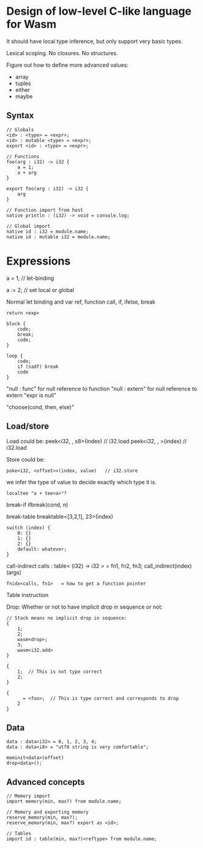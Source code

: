 # Design of low-level C-like language for Wasm

It should have local type inference, but only support very basic types.

Lexical scoping. No closures. No structures.

Figure out how to define more advanced values:
- array
- tuples
- either
- maybe

## Syntax

	// Globals
	<id> : <type> = <expr>;
	<id> : mutable <type> = <expr>;
	export <id> : <type> = <expr>;

	// Functions
	foo(arg : i32) -> i32 {
		a = 1;
		a + arg
	}

	export foo(arg : i32) -> i32 {
		arg
	}

	// Function import from host
	native println : (i32) -> void = console.log;

	// Global import
	native id : i32 = module.name;
	native id : mutable i32 = module.name;

# Expressions

a = 1; // let-binding
<scope>

a := 2; // set local or global

Normal let binding and var ref, function call, if, ifelse, break<n>

	return <exp>

	block {
		code;
		break;
		code;
	}

	loop {
		code;
		if (sadf) break
		code
	}

"null : func" for null reference to function
"null : extern" for null reference to extern
"expr is null"

"choose(cond, then, else)"

## Load/store

Load could be:
	peek<i32, <offset>, s8>(index)		// i32.load
	peek<i32, <offset>, <align>>(index)	// i32.load

Store could be:

	poke<i32, <offset>>(index, value)	// i32.store

we infer the type of value to decide exactly which type it is.

	localtee "a + tee<a>"?

break-if
	ifbreak(cond, n)

break-table
	breaktable<[3,2,1], 23>(index)

	switch (index) {
		0: {}
		1: {}
		2: {}
		default: whatever;
	}

call-indirect
	calls : table< (i32) -> i32 > = fn1, fn2, fn3;
	call_indirect<calls>(index)(args)

	fnidx<calls, fn1>	= how to get a function pointer

Table instruction

Drop: Whether or not to have implicit drop in sequence or not:

	// Stack means no implicit drop in sequence:
	{
		1;
		2;
		wasm<drop>;
		3;
		wasm<i32.add>
	}

	{
		1;	// This is not type correct
		2;
	}

	{
		_ = <foo>;	// This is type correct and corresponds to drop
		2
	}

## Data

	data : data<i32> = 0, 1, 2, 3, 4;
	data : data<i8> = "utf8 string is very comfortable";

	meminit<data>(offset)
	drop<data>();

## Advanced concepts

	// Memory import
	import memory(min, max?) from module.name;

	// Memory and exporting memory
	reserve_memory(min, max?);
	reserve_memory(min, max?) export as <id>;

	// Tables
	import id : table(min, max?)<reftype> from module.name;
